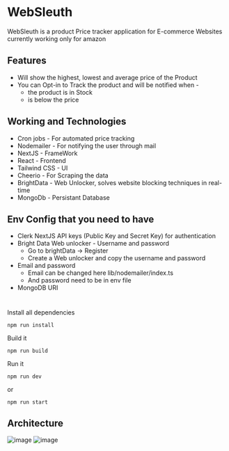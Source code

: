 # WebSleuth
WebSleuth is a product Price tracker application for E-commerce Websites currently working only for amazon 

## Features
* Will show the highest, lowest and average price of the Product
* You can Opt-in to Track the product and will be notified when -
  * the product is in Stock
  * is below the price
## Working and Technologies
* Cron jobs - For automated price tracking
* Nodemailer - For notifying the user through mail
* NextJS - FrameWork
* React - Frontend
* Tailwind CSS - UI
* Cheerio - For Scraping the data
* BrightData - Web Unlocker, solves website blocking techniques in real-time
* MongoDb - Persistant Database

## Env Config that you need to have
* Clerk NextJS API keys (Public Key and Secret Key) for authentication
* Bright Data Web unlocker - Username and password
  *  Go to brightData -> Register
  *  Create a Web unlocker and copy the username and password
* Email and password
  *  Email can be changed here lib/nodemailer/index.ts
  *  And password need to be in env file
* MongoDB URI
#
Install all dependencies
```
npm run install
```
Build it
```
npm run build
```
Run it
```
npm run dev
```
or
```
npm run start
```
## Architecture
![image](https://github.com/Hexton09/WebSleuth-1/assets/98824774/2e56146d-9135-471a-8ea1-2315cdd4af4c)
![image](https://github.com/Hexton09/WebSleuth-1/assets/98824774/d79aa2a4-937e-4737-aeb9-286033a307fc)
